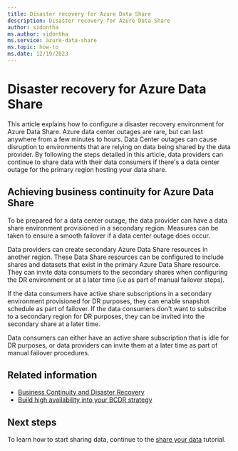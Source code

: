 ```yaml
---
title: Disaster recovery for Azure Data Share
description: Disaster recovery for Azure Data Share
author: sidontha
ms.author: sidontha
ms.service: azure-data-share
ms.topic: how-to
ms.date: 12/19/2023
---
```

# Disaster recovery for Azure Data Share

This article explains how to configure a disaster recovery environment for Azure Data Share. Azure data center outages are rare, but can last anywhere from a few minutes to hours. Data Center outages can cause disruption to environments that are relying on data being shared by the data provider. By following the steps detailed in this article, data providers can continue to share data with their data consumers if there's a data center outage for the primary region hosting your data share.

## Achieving business continuity for Azure Data Share

To be prepared for a data center outage, the data provider can have a data share environment provisioned in a secondary region. Measures can be taken to ensure a smooth failover if a data center outage does occur.

Data providers can create secondary Azure Data Share resources in another region. These Data Share resources can be configured to include shares and datasets that exist in the primary Azure Data Share resource. They can invite data consumers to the secondary shares when configuring the DR environment or at a later time (i.e as part of manual failover steps).

If the data consumers have active share subscriptions in a secondary environment provisioned for DR purposes, they can enable snapshot schedule as part of failover. If the data consumers don't want to subscribe to a secondary region for DR purposes, they can be invited into the secondary share at a later time.

Data consumers can either have an active share subscription that is idle for DR purposes, or data providers can invite them at a later time as part of manual failover procedures.

## Related information

- [Business Continuity and Disaster Recovery](../reliability/cross-region-replication-azure.md)
- [Build high availability into your BCDR strategy](/azure/architecture/solution-ideas/articles/build-high-availability-into-your-bcdr-strategy)

## Next steps

To learn how to start sharing data, continue to the [share your data](share-your-data.md) tutorial.
